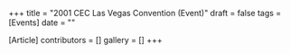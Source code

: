 +++
title = "2001 CEC Las Vegas Convention (Event)"
draft = false
tags = [Events]
date = ""

[Article]
contributors = []
gallery = []
+++